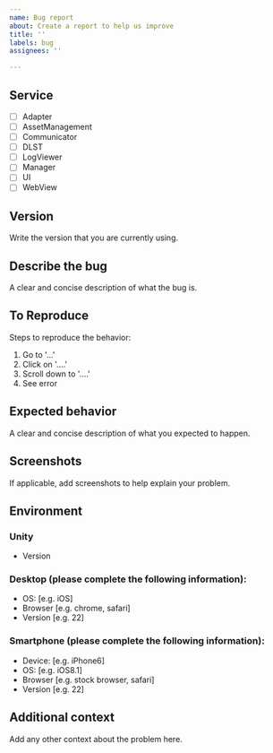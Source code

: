 ```yaml
---
name: Bug report
about: Create a report to help us improve
title: ''
labels: bug
assignees: ''

---
```


## Service

* [ ] Adapter
* [ ] AssetManagement
* [ ] Communicator
* [ ] DLST
* [ ] LogViewer
* [ ] Manager
* [ ] UI
* [ ] WebView

## Version
Write the version that you are currently using.

## Describe the bug
A clear and concise description of what the bug is.

## To Reproduce
Steps to reproduce the behavior:
1. Go to '...'
2. Click on '....'
3. Scroll down to '....'
4. See error

## Expected behavior
A clear and concise description of what you expected to happen.

## Screenshots
If applicable, add screenshots to help explain your problem.


## Environment

### Unity
- Version

### Desktop (please complete the following information):
 - OS: [e.g. iOS]
 - Browser [e.g. chrome, safari]
 - Version [e.g. 22]

### Smartphone (please complete the following information):
 - Device: [e.g. iPhone6]
 - OS: [e.g. iOS8.1]
 - Browser [e.g. stock browser, safari]
 - Version [e.g. 22]

## Additional context
Add any other context about the problem here.
